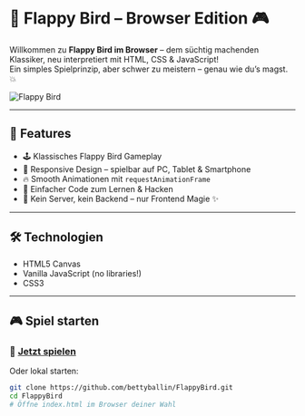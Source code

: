 # 🐤 Flappy Bird – Browser Edition 🎮

Willkommen zu **Flappy Bird im Browser** – dem süchtig machenden Klassiker, neu interpretiert mit HTML, CSS & JavaScript!  
Ein simples Spielprinzip, aber schwer zu meistern – genau wie du’s magst. 💥

![Flappy Bird](https://github.com/user-attachments/assets/50be58b0-5ea7-4e40-9c8f-d25c9caaad80)

---

## 🚀 Features

- 🕹️ Klassisches Flappy Bird Gameplay
- 📱 Responsive Design – spielbar auf PC, Tablet & Smartphone
- 🔥 Smooth Animationen mit `requestAnimationFrame`
- 🐛 Einfacher Code zum Lernen & Hacken
- 💾 Kein Server, kein Backend – nur Frontend Magie ✨

---

## 🛠️ Technologien

- HTML5 Canvas
- Vanilla JavaScript (no libraries!)
- CSS3

---

## 🎮 Spiel starten

### 🔗 [**Jetzt spielen**](http://bballin.me/flappybird.html)  

Oder lokal starten:

```bash
git clone https://github.com/bettyballin/FlappyBird.git
cd FlappyBird
# Öffne index.html im Browser deiner Wahl
